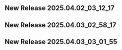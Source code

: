 ## New Release 2025.04.02_03_12_17
## New Release 2025.04.03_02_58_17
## New Release 2025.04.03_03_01_55
